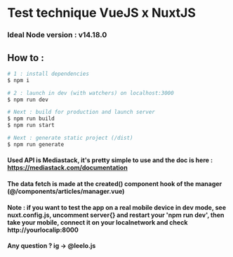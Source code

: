 # Test technique VueJS x NuxtJS

### Ideal Node version : v14.18.0

## How to :

```bash
# 1 : install dependencies
$ npm i

# 2 : launch in dev (with watchers) on localhost:3000
$ npm run dev

# Next : build for production and launch server
$ npm run build
$ npm run start

# Next : generate static project (/dist)
$ npm run generate
```
#### Used API is Mediastack, it's pretty simple to use and the doc is here : https://mediastack.com/documentation

#### The data fetch is made at the created() component hook of the manager (@/components/articles/manager.vue)

#### Note : if you want to test the app on a real mobile device in dev mode, see nuxt.config.js, uncomment server{} and restart your 'npm run dev', then take your mobile, connect it on your localnetwork and check http://yourlocalip:8000

#### Any question ? ig -> @leelo.js


